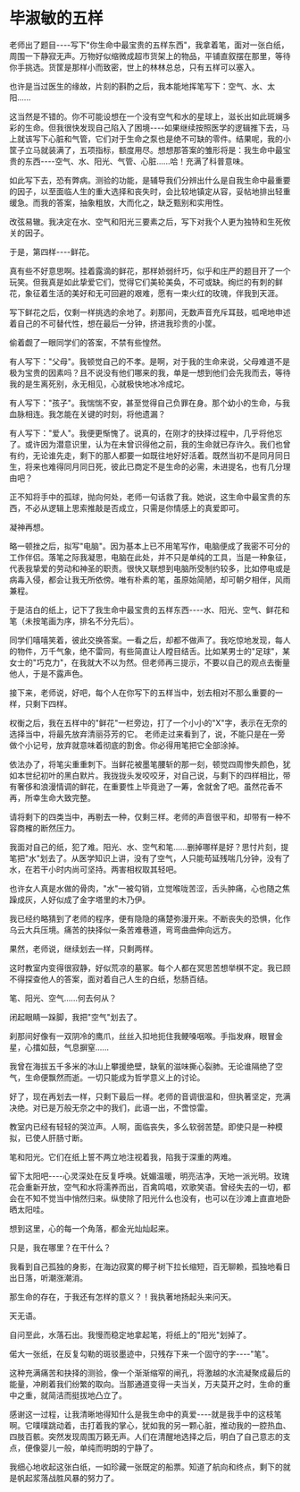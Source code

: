 # 毕淑敏的五样

老师出了题目----写下"你生命中最宝贵的五样东西"，我拿着笔，面对一张白纸，周围一下静寂无声。万物好似缩微成超市货架上的物品，平铺直叙摆在那里，等待你手挑选。货筐是那样小而致密，世上的林林总总，只有五样可以塞入。

也许是当过医生的缘故，片刻的斟酌之后，我本能地挥笔写下：空气、水、太阳......

这当然是不错的。你不可能设想在一个没有空气和水的星球上，滋长出如此斑斓多彩的生命。但我很快发现自己陷入了困境----如果继续按照医学的逻辑推下去，马上就该写下心脏和气管，它们对于生命之泵也是绝不可缺的零件。结果呢，我的小筐子立马就装满了，五项指标，额度用尽。想想那答案的雏形将是：我生命中最宝贵的东西----空气、水、阳光、气管、心脏......哈！充满了科普意味。

如此写下去，恐有弊病。测验的功能，是辅导我们分辨出什么是自我生命中最重要的因子，以至面临人生的重大选择和丧失时，会比较地镇定从容，妥帖地排出轻重缓急。而我的答案，抽象粗放，大而化之，缺乏甄别和实用性。

改弦易辙。我决定在水、空气和阳光三要素之后，写下对我个人更为独特和生死攸关的因子。

于是，第四样----鲜花。

真有些不好意思啊。挂着露滴的鲜花，那样娇弱纤巧，似乎和庄严的题目开了一个玩笑。但我真是如此挚爱它们，觉得它们美轮美奂，不可或缺。绚烂的有刺的鲜花，象征着生活的美好和无可回避的艰难，愿有一束火红的玫瑰，伴我到天涯。

写下鲜花之后，仅剩一样挑选的余地了。刹那间，无数声音充斥耳鼓，呱唣地申述着自己的不可替代性，想在最后一分钟，挤进我珍贵的小筐。

偷着觑了一眼同学们的答案，不禁有些惶然。

有人写下："父母"。我顿觉自己的不孝。是啊，对于我的生命来说，父母难道不是极为宝贵的因素吗？且不说没有他们哪来的我，单是一想到他们会先我而去，等待我的是生离死别，永无相见，心就极快地冰冷成坨。

有人写下："孩子"。我惴惴不安，甚至觉得自己负罪在身。那个幼小的生命，与我血脉相连。我怎能在关键的时刻，将他遗漏？

有人写下："爱人"。我便更惭愧了。说真的，在刚才的抉择过程中，几乎将他忘了。或许因为潜意识里，认为在未曾识得他之前，我的生命就已存许久。我们也曾有约，无论谁先走，剩下的那人都要一如既往地好好活着。既然当初不是同月同日生，将来也难得同月同日死，彼此已商定不是生命的必需，未进提名，也有几分理由吧？

正不知将手中的孤球，抛向何处，老师一句话救了我。她说，这生命中最宝贵的东西，不必从逻辑上思索推敲是否成立，只需是你情感上的真爱即可。

凝神再想。

略一顿挫之后，拟写"电脑"。因为基本上已不用笔写作，电脑便成了我密不可分的工作伴侣。落笔之际我凝思，电脑在此处，并不只是单纯的工具，当是一种象征，代表我挚爱的劳动和神圣的职责。很快又联想到电脑所受制约较多，比如停电或是病毒入侵，都会让我无所依傍。唯有朴素的笔，虽原始简陋，却可朝夕相伴，风雨兼程。

于是洁白的纸上，记下了我生命中最宝贵的五样东西----水、阳光、空气、鲜花和笔（未按笔画为序，排名不分先后）。

同学们嘻嘻笑着，彼此交换答案。一看之后，却都不做声了。我吃惊地发现，每人的物件，万千气象，绝不雷同，有些简直让人瞠目结舌。比如某男士的"足球"，某女士的"巧克力"，在我就大不以为然。但老师再三提示，不要以自己的观点去衡量他人，于是不露声色。

接下来，老师说，好吧，每个人在你写下的五样当中，划去相对不那么重要的一样，只剩下四样。

权衡之后，我在五样中的"鲜花"一栏旁边，打了一个小小的"X"字，表示在无奈的选择当中，将最先放弃清丽芬芳的它。 老师走过来看到了，说，不能只是在一旁做个小记号，放弃就意味着彻底的割舍。你必得用笔把它全部涂掉。

依法办了，将笔尖重重刺下。当鲜花被墨笔腰斩的那一刻，顿觉四周惨失颜色，犹如本世纪初叶的黑白默片。我拢拢头发咬咬牙，对自己说，与剩下的四样相比，带有奢侈和浪漫情调的鲜花，在重要性上毕竟逊了一筹，舍就舍了吧。虽然花香不再，所幸生命大致完整。

请将剩下的四类当中，再剔去一种，仅剩三样。老师的声音很平和，却带有一种不容商榷的断然压力。

我面对自己的纸，犯了难。阳光、水、空气和笔......删掉哪样是好？思忖片刻，提笔把"水"划去了。从医学知识上讲，没有了空气，人只能苟延残喘几分钟，没有了水，在若干小时内尚可坚持。两害相权取其轻吧。

也许女人真是水做的骨肉，"水"一被勾销，立觉喉咙苦涩，舌头肿痛，心也随之焦躁成灰，人好似成了金字塔里的木乃伊。

我已经约略猜到了老师的程序，便有隐隐的痛楚弥漫开来。不断丧失的恐惧，化作乌云大兵压境。痛苦的抉择似一条苦难巷道，弯弯曲曲伸向远方。

果然，老师说，继续划去一样，只剩两样。

这时教室内变得很寂静，好似荒凉的墓冢。每个人都在冥思苦想举棋不定。我已顾不得探查他人的答案，面对着自己人生的白纸，愁肠百结。

笔、阳光、空气......何去何从？

闭起眼睛一跺脚，我把"空气"划去了。

刹那间好像有一双阴冷的鹰爪，丝丝入扣地扼住我鲠嗓咽喉。手指发麻，眼冒金星，心擂如鼓，气息摒窒......

我曾在海拔五千多米的冰山上攀援绝壁，缺氧的滋味撕心裂肺。无论谁隔绝了空气，生命便飘然而逝。一切只能成为哲学意义上的讨论。

好了，现在再划去一样，只剩下最后一样。老师的音调很温和，但执著坚定，充满决绝。对已是万般无奈之中的我们，此语一出，不啻惊雷。

教室内已经有轻轻的哭泣声。人啊，面临丧失，多么软弱苦楚。即使只是一种模拟，已使人肝肠寸断。

笔和阳光。它们在纸上誓不两立地注视着我，陷我于深重的两难。

留下太阳吧----心灵深处在反复呼唤。妩媚温暖，明亮洁净，天地一派光明。玫瑰花会重新开放，空气和水将濡养而出，百禽鸣唱，欢歌笑语。曾经失去的一切，都会在不知不觉当中悄然归来。纵使除了阳光什么也没有，也可以在沙滩上直直地卧晒太阳哇。

想到这里，心的每一个角落，都金光灿灿起来。

只是，我在哪里？在干什么？

我看到自己孤独的身影，在海边寂寞的椰子树下拉长缩短，百无聊赖，孤独地看日出日落，听潮涨潮消。

那生命的存在，于我还有怎样的意义？！我执著地扬起头来问天。

天无语。

自问至此，水落石出。我慢而稳定地拿起笔，将纸上的"阳光"划掉了。

偌大一张纸，在反复勾勒的斑驳墨迹中，只残存下来一个固守的字----"笔"。

这种充满痛苦和抉择的测验，像一个渐渐缩窄的闸孔，将激越的水流凝聚成最后的能量，冲刷着我们纷繁的取向。当那通道变得一夫当关，万夫莫开之时，生命的重中之重，就简洁而挺拔地凸立了。

感谢这一过程，让我清晰地得知什么是我生命中的真爱----就是我手中的这枝笔啊。它噗噗跳动着，击打着我的掌心，犹如我的另一颗心脏，推动我的一腔热血、四肢百骸。突然发现周围万籁无声。人们在清醒地选择之后，明白了自己意志的支点，便像婴儿一般，单纯而明朗的宁静了。

我细心地收起这张白纸，一如珍藏一张既定的船票。知道了航向和终点，剩下的就是帆起浆落战胜风暴的努力了。
